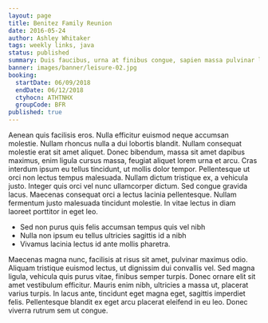 ```yaml
---
layout: page
title: Benitez Family Reunion
date: 2016-05-24
author: Ashley Whitaker
tags: weekly links, java
status: published
summary: Duis faucibus, urna at finibus congue, sapien massa pulvinar ligula.
banner: images/banner/leisure-02.jpg
booking:
  startDate: 06/09/2018
  endDate: 06/12/2018
  ctyhocn: ATHTNHX
  groupCode: BFR
published: true
---
```

Aenean quis facilisis eros. Nulla efficitur euismod neque accumsan molestie. Nullam rhoncus nulla a dui lobortis blandit. Nullam consequat molestie erat sit amet aliquet. Donec bibendum, massa sit amet dapibus maximus, enim ligula cursus massa, feugiat aliquet lorem urna et arcu. Cras interdum ipsum eu tellus tincidunt, ut mollis dolor tempor. Pellentesque ut orci non lectus tempus malesuada. Nullam dictum tristique ex, a vehicula justo. Integer quis orci vel nunc ullamcorper dictum. Sed congue gravida lacus. Maecenas consequat orci a lectus lacinia pellentesque. Nullam fermentum justo malesuada tincidunt molestie. In vitae lectus in diam laoreet porttitor in eget leo.

* Sed non purus quis felis accumsan tempus quis vel nibh
* Nulla non ipsum eu tellus ultricies sagittis id a nibh
* Vivamus lacinia lectus id ante mollis pharetra.

Maecenas magna nunc, facilisis at risus sit amet, pulvinar maximus odio. Aliquam tristique euismod lectus, ut dignissim dui convallis vel. Sed magna ligula, vehicula quis purus vitae, finibus semper turpis. Donec ornare elit sit amet vestibulum efficitur. Mauris enim nibh, ultricies a massa ut, placerat varius turpis. In lacus ante, tincidunt eget magna eget, sagittis imperdiet felis. Pellentesque blandit ex eget arcu placerat eleifend in eu leo. Donec viverra rutrum sem ut congue.

